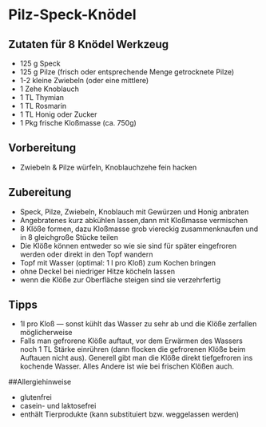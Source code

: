 # Pilz-Speck-Knödel## Zutaten für 8 Knödel	Werkzeug- 125 g Speck- 125 g Pilze (frisch oder entsprechende Menge getrocknete Pilze)- 1-2 kleine Zwiebeln (oder eine mittlere)- 1 Zehe Knoblauch- 1 TL Thymian- 1 TL Rosmarin- 1 TL Honig oder Zucker- 1 Pkg frische Kloßmasse (ca. 750g)	

## Vorbereitung- Zwiebeln & Pilze würfeln, Knoblauchzehe fein hacken## Zubereitung- Speck, Pilze, Zwiebeln, Knoblauch mit Gewürzen und Honig anbraten- Angebratenes kurz abkühlen lassen,dann mit Kloßmasse vermischen - 8 Klöße formen, dazu Kloßmasse grob viereckig zusammenknaufen und in 8 gleichgroße Stücke teilen- Die Klöße können entweder so wie sie sind für später eingefroren werden oder direkt in den Topf wandern- Topf mit Wasser (optimal: 1 l pro Kloß) zum Kochen bringen- ohne Deckel bei niedriger Hitze köcheln lassen- wenn die Klöße zur Oberfläche steigen sind sie verzehrfertig## Tipps- 1l pro Kloß — sonst kühlt das Wasser zu sehr ab und die Klöße zerfallen möglicherweise- Falls man gefrorene Klöße auftaut, vor dem Erwärmen des Wassers noch 1 TL Stärke einrühren (dann flocken die gefrorenen Klöße beim Auftauen nicht aus). Generell gibt man die Klöße direkt tiefgefroren ins kochende Wasser. Alles Andere ist wie bei frischen Klößen auch.

##Allergiehinweise
- glutenfrei
- casein- und laktosefrei
- enthält Tierprodukte (kann substituiert bzw. weggelassen werden)